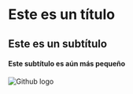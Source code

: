 # Este es un título
## Este es un subtítulo
#### Este subtítulo es aún más pequeño
![Github logo](https://upload.wikimedia.org/wikipedia/commons/thumb/2/29/GitHub_logo_2013.svg/220px-GitHub_logo_2013.svg.png)
